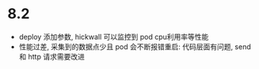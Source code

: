 # 8.2

- deploy 添加参数, hickwall 可以监控到 pod cpu利用率等性能
- 性能过差, 采集到的数据点少且 pod 会不断报错重启: 代码层面有问题, send 和 http 请求需要改进